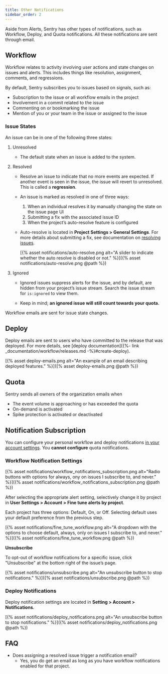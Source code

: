 ```yaml
---
title: Other Notifications
sidebar_order: 2
---
```


Aside from Alerts, Sentry has other types of notifications, such as Workflow, Deploy, and Quota notifications. All these notifications are sent through email.

## Workflow

Workflow relates to activity involving user actions and state changes on issues and alerts. This includes things like resolution, assignment, comments, and regressions. 

By default, Sentry subscribes you to issues based on signals, such as: 

- Subscription to the issue or all workflow emails in the project
- Involvement in a commit related to the issue
- Commenting on or bookmarking the issue
- Mention of you or your team in the issue or assigned to the issue

### Issue States

An issue can be in one of the following three states:

1. Unresolved

    - The default state when an issue is added to the system.

2. Resolved
    - Resolve an issue to indicate that no more events are expected. If another event is seen in the issue, the issue will revert to unresolved. This is called a **regression**.
    
    - An issue is marked as resolved in one of three ways:
        
        1. When an individual resolves it by manually changing the state on the issue page UI
        2. Submitting a fix with the associated issue ID
        3. When the project’s auto-resolve feature is configured

    - Auto-resolve is located in **Project Settings > General Settings**. For more details about submitting a fix, see documentation on [resolving issues](https://docs.sentry.io/workflow/releases/#after-associating-commits).
    
        [{% asset notifications/auto-resolve.png alt="A slider to indicate whether the auto resolve is disabled or not." %}]({% asset notifications/auto-resolve.png @path %})

3. Ignored

    - Ignored issues suppress alerts for the issue, and by default, are hidden from your project’s issue stream. Search the issue stream for `is:ignored` to view them.
    
    - Keep in mind; **an ignored issue will still count towards your quota.**

Workflow emails are sent for issue state changes.

## Deploy

Deploy emails are sent to users who have committed to the release that was deployed. For more details, see [deploy documentation]({%- link _documentation/workflow/releases.md -%}#create-deploy).

[{% asset deploy-emails.png alt="An example of an email describing deployed features." %}]({% asset deploy-emails.png @path %})

## Quota

Sentry sends all owners of the organization emails when

- The event volume is approaching or has exceeded the quota
- On-demand is activated
- Spike protection is activated or deactivated

## **Notification Subscription**

You can configure your personal workflow and deploy notifications [in your account settings](https://sentry.io/settings/account/notifications/). You **cannot configure** quota notifications.

### **Workflow Notification Settings**

[{% asset notifications/workflow_notifications_subscription.png alt="Radio buttons with options for always, ony on issues I subscribe to, and never." %}]({% asset notifications/workflow_notifications_subscription.png @path %})

After selecting the appropriate alert setting, selectively change it by project in **User Settings > Account > Fine tune alerts by project**.

Each project has three options: Default, On, or Off. Selecting default uses your default preference from the previous step.

[{% asset notifications/fine_tune_workflow.png alt="A dropdown with the options to choose default, always, only on issues I subscribe to, and never." %}]({% asset notifications/fine_tune_workflow.png @path %})

**Unsubscribe**

To opt-out of workflow notifications for a specific issue, click "Unsubscribe" at the bottom right of the issue’s page.

[{% asset notifications/unsubscribe.png alt="An unsubscribe button to stop notifications." %}]({% asset notifications/unsubscribe.png @path %})

### Deploy Notifications

Deploy notification settings are located in **Setting > Account > Notifications**.

[{% asset notifications/deploy_notifications.png alt="An unsubscribe button to stop notifications." %}]({% asset notifications/deploy_notifications.png @path %})

## **FAQ**

- Does assigning a resolved issue trigger a notification email?
    - Yes, you do get an email as long as you have workflow notifications enabled for that project.
